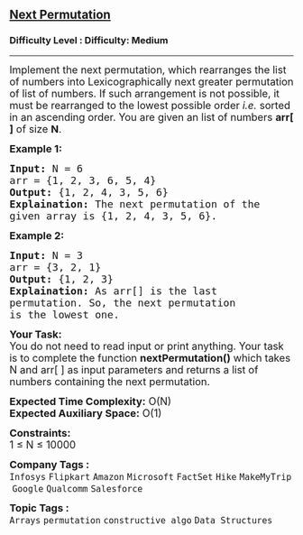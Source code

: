 <h2><a href="https://www.geeksforgeeks.org/problems/next-permutation5226/1?page=1&company=Infosys&sortBy=submissions">Next Permutation</a></h2><h3>Difficulty Level : Difficulty: Medium</h3><hr><div class="problems_problem_content__Xm_eO"><p><span style="font-size:18px">Implement the next permutation, which rearranges the list of numbers into Lexicographically next greater permutation of list of&nbsp;numbers. If such arrangement is not possible, it must be rearranged to the lowest possible order <em>i.e.</em>&nbsp;sorted in an ascending order. You are given an list of numbers <strong>arr[ ]</strong> of size <strong>N</strong>.</span></p>

<p><strong><span style="font-size:18px">Example 1:</span></strong></p>

<pre><span style="font-size:18px"><strong>Input:</strong> N = 6
arr = {1, 2, 3, 6, 5, 4}
<strong>Output:</strong> {1, 2, 4, 3, 5, 6}
<strong>Explaination:</strong> The next permutation of the 
given array is {1, 2, 4, 3, 5, 6}.</span></pre>

<p><strong><span style="font-size:18px">Example 2:</span></strong></p>

<pre><span style="font-size:18px"><strong>Input:</strong> N = 3
arr = {3, 2, 1}
<strong>Output:</strong> {1, 2, 3}
<strong>Explaination:</strong> As arr[] is the last 
permutation. So, the next permutation 
is the lowest one.</span></pre>

<p><span style="font-size:18px"><strong>Your Task:</strong><br>
You do not need to read input or print anything. Your task is to complete the function <strong>nextPermutation()</strong> which takes N and arr[ ] as input parameters and returns a list of numbers containing the next permutation.</span></p>

<p><span style="font-size:18px"><strong>Expected Time Complexity:</strong> O(N)<br>
<strong>Expected Auxiliary Space:</strong> O(1)</span></p>

<p><span style="font-size:18px"><strong>Constraints:</strong><br>
1 ≤ N ≤ 10000</span></p>
</div><p><span style=font-size:18px><strong>Company Tags : </strong><br><code>Infosys</code>&nbsp;<code>Flipkart</code>&nbsp;<code>Amazon</code>&nbsp;<code>Microsoft</code>&nbsp;<code>FactSet</code>&nbsp;<code>Hike</code>&nbsp;<code>MakeMyTrip</code>&nbsp;<code>Google</code>&nbsp;<code>Qualcomm</code>&nbsp;<code>Salesforce</code>&nbsp;<br><p><span style=font-size:18px><strong>Topic Tags : </strong><br><code>Arrays</code>&nbsp;<code>permutation</code>&nbsp;<code>constructive algo</code>&nbsp;<code>Data Structures</code>&nbsp;